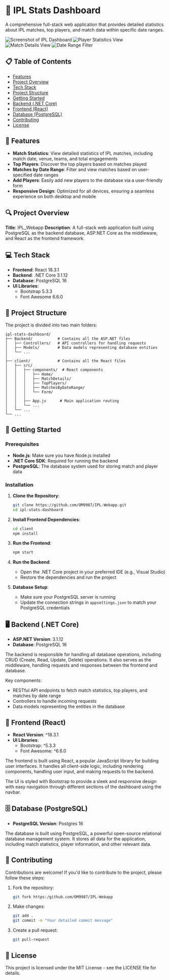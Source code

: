 # 🏏 IPL Stats Dashboard

A comprehensive full-stack web application that provides detailed statistics about IPL matches, top players, and match data within specific date ranges.

![Screenshot of IPL Dashboard](https://github.com/user-attachments/assets/7dd228e8-10cd-42bf-b1d7-f3e339ab3588)
![Player Statistics View](https://github.com/user-attachments/assets/c69813d1-7fb9-464b-8dbb-483fd71c8d78)
![Match Details View](https://github.com/user-attachments/assets/9ccda033-0c23-4a25-a61b-f6e849f20987)
![Date Range Filter](https://github.com/user-attachments/assets/d40524e4-360e-4391-a436-eab9e7eaf607)

## 📋 Table of Contents
- [Features](#-features)
- [Project Overview](#-project-overview)
- [Tech Stack](#-tech-stack)
- [Project Structure](#-project-structure)
- [Getting Started](#-getting-started)
- [Backend (.NET Core)](#-backend-net-core)
- [Frontend (React)](#-frontend-react)
- [Database (PostgreSQL)](#-database-postgresql)
- [Contributing](#-contributing)
- [License](#-license)

## 🌟 Features

- **Match Statistics**: View detailed statistics of IPL matches, including match date, venue, teams, and total engagements
- **Top Players**: Discover the top players based on matches played
- **Matches by Date Range**: Filter and view matches based on user-specified date ranges
- **Add Players**: Easily add new players to the database via a user-friendly form
- **Responsive Design**: Optimized for all devices, ensuring a seamless experience on both desktop and mobile

## 🔍 Project Overview

**Title**: IPL_Webapp
**Description**: A full-stack web application built using PostgreSQL as the backend database, ASP.NET Core as the middleware, and React as the frontend framework.

## 💻 Tech Stack

- **Frontend**: React 18.3.1
- **Backend**: .NET Core 3.1.12
- **Database**: PostgreSQL 16
- **UI Libraries**: 
  - Bootstrap 5.3.3
  - Font Awesome 6.6.0

## 📁 Project Structure

The project is divided into two main folders:

```
ipl-stats-dashboard/
├── Backend/           # Contains all the ASP.NET files
│   ├── Controllers/   # API controllers for handling requests
│   ├── Models/        # Data models representing database entities
│   └── ...
│
├── client/            # Contains all the React files
│   ├── src/
│   │   ├── components/  # React components
│   │   │   ├── Home/
│   │   │   ├── MatchDetails/
│   │   │   ├── TopPlayers/
│   │   │   ├── MatchesByDateRange/
│   │   │   └── Form/
│   │   │
│   │   ├── App.js      # Main application routing
│   │   └── ...
│   └── ...
└── ...
```

## 🚀 Getting Started

### Prerequisites

- **Node.js**: Make sure you have Node.js installed
- **.NET Core SDK**: Required for running the backend
- **PostgreSQL**: The database system used for storing match and player data

### Installation

1. **Clone the Repository**:
   ```bash
   git clone https://github.com/OM9987/IPL-Webapp.git
   cd ipl-stats-dashboard
   ```

2. **Install Frontend Dependencies**:
   ```bash
   cd client
   npm install
   ```

3. **Run the Frontend**:
   ```bash
   npm start
   ```

4. **Run the Backend**:
   - Open the .NET Core project in your preferred IDE (e.g., Visual Studio)
   - Restore the dependencies and run the project

5. **Database Setup**:
   - Make sure your PostgreSQL server is running
   - Update the connection strings in `appsettings.json` to match your PostgreSQL credentials

## 🖥️ Backend (.NET Core)

- **ASP.NET Version**: 3.1.12
- **Database**: PostgreSQL 16

The backend is responsible for handling all database operations, including CRUD (Create, Read, Update, Delete) operations. It also serves as the middleware, handling requests and responses between the frontend and database.

Key components:
- RESTful API endpoints to fetch match statistics, top players, and matches by date range
- Controllers to handle incoming requests
- Data models representing the entities in the database

## 🎨 Frontend (React)

- **React Version**: ^18.3.1
- **UI Libraries**: 
  - Bootstrap: ^5.3.3
  - Font Awesome: ^6.6.0

The frontend is built using React, a popular JavaScript library for building user interfaces. It handles all client-side logic, including rendering components, handling user input, and making requests to the backend.

The UI is styled with Bootstrap to provide a sleek and responsive design with easy navigation through different sections of the dashboard using the navbar.

## 🗄️ Database (PostgreSQL)

- **PostgreSQL Version**: Postgres 16

The database is built using PostgreSQL, a powerful open-source relational database management system. It stores all data for the application, including match statistics, player information, and other relevant data.

## 👥 Contributing

Contributions are welcome! If you'd like to contribute to the project, please follow these steps:

1. Fork the repository:
   ```bash
   git fork https:/github.com/OM9987/IPL-Webapp
   ```

2. Make changes:
   ```bash
   git add .
   git commit -m "Your detailed commit message"
   ```

3. Create a pull request:
   ```bash
   git pull-request
   ```

## 📄 License

This project is licensed under the MIT License - see the LICENSE file for details.

